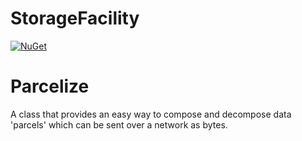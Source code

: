 # StorageFacility
[![NuGet](https://img.shields.io/nuget/v/Parcelize?color=%2327ae60)](https://www.nuget.org/packages/Parcelize/)

# Parcelize
A class that provides an easy way to compose and decompose data 'parcels' which can be sent over a network as bytes.

